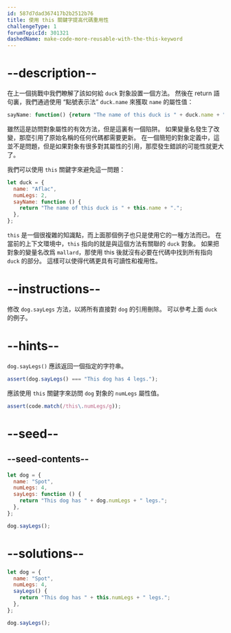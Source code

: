 ```yaml
---
id: 587d7dad367417b2b2512b76
title: 使用 this 關鍵字提高代碼重用性
challengeType: 1
forumTopicId: 301321
dashedName: make-code-more-reusable-with-the-this-keyword
---
```


# --description--

在上一個挑戰中我們瞭解了該如何給 `duck` 對象設置一個方法。 然後在 return 語句裏，我們通過使用 “點號表示法” `duck.name` 來獲取 `name` 的屬性值：

```js
sayName: function() {return "The name of this duck is " + duck.name + ".";}
```

雖然這是訪問對象屬性的有效方法，但是這裏有一個陷阱。 如果變量名發生了改變，那麼引用了原始名稱的任何代碼都需要更新。 在一個簡短的對象定義中，這並不是問題，但是如果對象有很多對其屬性的引用，那麼發生錯誤的可能性就更大了。

我們可以使用 `this` 關鍵字來避免這一問題：

```js
let duck = {
  name: "Aflac",
  numLegs: 2,
  sayName: function () {
    return "The name of this duck is " + this.name + ".";
  },
};
```

`this` 是一個很複雜的知識點，而上面那個例子也只是使用它的一種方法而已。 在當前的上下文環境中，`this` 指向的就是與這個方法有關聯的 `duck` 對象。 如果把對象的變量名改爲 `mallard`，那使用 this 後就沒有必要在代碼中找到所有指向 `duck` 的部分。 這樣可以使得代碼更具有可讀性和複用性。

# --instructions--

修改 `dog.sayLegs` 方法，以將所有直接對 `dog` 的引用刪除。 可以參考上面 `duck` 的例子。

# --hints--

`dog.sayLegs()` 應該返回一個指定的字符串。

```js
assert(dog.sayLegs() === "This dog has 4 legs.");
```

應該使用 `this` 關鍵字來訪問 `dog` 對象的 `numLegs` 屬性值。

```js
assert(code.match(/this\.numLegs/g));
```

# --seed--

## --seed-contents--

```js
let dog = {
  name: "Spot",
  numLegs: 4,
  sayLegs: function () {
    return "This dog has " + dog.numLegs + " legs.";
  },
};

dog.sayLegs();
```

# --solutions--

```js
let dog = {
  name: "Spot",
  numLegs: 4,
  sayLegs() {
    return "This dog has " + this.numLegs + " legs.";
  },
};

dog.sayLegs();
```

